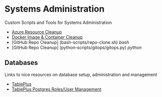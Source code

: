 # Systems Administration
Custom Scripts and Tools for Systems Administration

* [Azure Resource Cleanup](bash-scripts/azure-resource-cleanup.sh)
* [Docker Image & Container Cleanup](bash-scripts/docker-cleanup.sh)
* [GitHub Repo Cleanup] (bash-scripts/repo-clone.sh) *bash*
* [GitHub Repo Cleanup] (python-scripts/gitops/gitops.py) *python*

## Databases
Links to nice resources on database setup, administration and management
* [TablePlus](https://tableplus.com/)
* [TablePlus Postgres Roles/User Management](https://tableplus.com/blog/2018/04/postgresql-how-to-grant-access-to-users.html)
